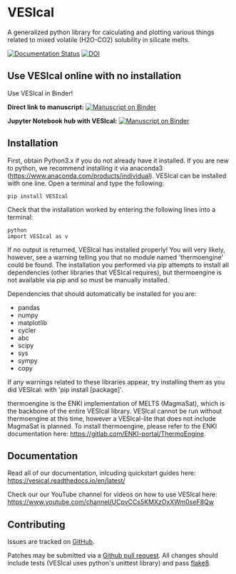# VESIcal
A generalized python library for calculating and plotting various things related to mixed volatile (H2O-CO2) solubility in silicate melts.

[![Documentation Status](https://readthedocs.org/projects/vesical/badge/?version=latest)](https://vesical.readthedocs.io/en/latest/?badge=latest)
[![DOI](https://zenodo.org/badge/DOI/10.5281/zenodo.5095382.svg)](https://doi.org/10.5281/zenodo.5095382)

## Use VESIcal online with no installation
Use VESIcal in Binder!

**Direct link to manuscript:**
[![Manuscript on Binder](https://mybinder.org/badge_logo.svg)](https://mybinder.org/v2/gh/kaylai/vesical-binder/HEAD?filepath=Manuscript.ipynb)

**Jupyter Notebook hub with VESIcal:**
[![Manuscript on Binder](https://mybinder.org/badge_logo.svg)](https://mybinder.org/v2/gh/kaylai/vesical-binder/HEAD)


## Installation

First, obtain Python3.x if you do not already have it installed. If you are new to python, we recommend installing it via anaconda3 (https://www.anaconda.com/products/individual). VESIcal can be installed with one line. Open a terminal and type the following:

```
pip install VESIcal
```

Check that the installation worked by entering the following lines into a terminal:

```
python
import VESIcal as v
```

If no output is returned, VESIcal has installed properly! You will very likely, however, see a warning telling you that no module named 'thermoengine' could be found. The installation you performed via pip attempts to install all dependencies (other libraries that VESIcal requires), but thermoengine is not available via pip and so must be manually installed.

Dependencies that should automatically be installed for you are:

   - pandas
   - numpy
   - matplotlib
   - cycler
   - abc
   - scipy
   - sys
   - sympy
   - copy

If any warnings related to these libraries appear, try installing them as you did VESIcal: with 'pip install [package]'.

thermoengine is the ENKI implementation of MELTS (MagmaSat), which is the backbone of the entire VESIcal library. VESIcal cannot be run without thermoengine at this time, however a VESIcal-lite that does not include MagmaSat is planned. To install thermoengine, please refer to the ENKI documentation here: https://gitlab.com/ENKI-portal/ThermoEngine.

## Documentation
Read all of our documentation, inlcuding quickstart guides here: https://vesical.readthedocs.io/en/latest/

Check our our YouTube channel for videos on how to use VESIcal here: https://www.youtube.com/channel/UCpvCCs5KMXzOxXWm0seF8Qw

## Contributing
Issues are tracked on [GitHub](https://github.com/kaylai/VESIcal/issues).

Patches may be submitted via a [Github pull request](https://github.com/kaylai/VESIcal/pulls). All changes should include tests (VESIcal uses python's unittest library) and pass [flake8](https://pypi.org/project/flake8/).
